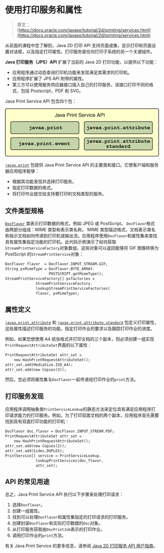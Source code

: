 # 使用打印服务和属性

> 原文： [https://docs.oracle.com/javase/tutorial/2d/printing/services.html](https://docs.oracle.com/javase/tutorial/2d/printing/services.html)

从前面的课程中您了解到，Java 2D 打印 API 支持页面成像，显示打印和页面设置对话框，以及指定打印属性。打印服务是任何打印子系统的另一个关键组件。

**Java 打印服务（JPS）API** 扩展了当前的 Java 2D 打印功能，以提供以下功能：

*   应用程序通过动态查询打印机功能来发现满足其需求的打印机。
*   应用程序扩展了 JPS API 附带的属性。
*   第三方可以使用服务供应器接口插入自己的打印服务，该接口打印不同的格式，包括 Postscript，PDF 和 SVG。

Java Print Service API 包含四个包：

![This figure represents four packages necessary for printing](img/76a762eb0eca1f599ecc7ba5d0d6c628.jpg)

[`javax.print`](https://docs.oracle.com/javase/8/docs/api/javax/print/package-summary.html) 包提供 Java Print Service API 的主要类和接口。它使客户端和服务器应用程序能够：

*   根据其功能发现并选择打印服务。
*   指定打印数据的格式。
*   将打印作业提交给支持要打印的文档类型的服务。

## 文件类型规格

[`DocFlavor`](https://docs.oracle.com/javase/8/docs/api/javax/print/DocFlavor.html) 类表示打印数据的格式，例如 JPEG 或 PostScript。 `DocFlavor`格式由两部分组成：MIME 类型和表示类名称。 MIME 类型描述格式，文档表示类名称指示文档如何传递到打印机或输出流。应用程序使用`DocFlavor`和属性集来查找具有属性集指定功能的打印机。此代码示例演示了如何获取`StreamPrintServiceFactory`对象数组，这些对象可以返回能够将 GIF 图像转换为 PostScript 的`StreamPrintService`对象：

```
DocFlavor flavor  = DocFlavor.INPUT_STREAM.GIF;
String psMimeType = DocFlavor.BYTE_ARRAY.
                    POSTSCRIPT.getMimeType();
StreamPrintServiceFactory[] psfactories =
              StreamPrintServiceFactory.
              lookupStreamPrintServiceFactories(
              flavor, psMimeType);

```

## 属性定义

[`javax.print.attribute`](https://docs.oracle.com/javase/8/docs/api/javax/print/attribute/package-frame.html) 和 [`javax.print.attribute.standard`](https://docs.oracle.com/javase/8/docs/api/javax/print/attribute/standard/package-frame.html) 包定义打印属性，这些属性描述打印服务的功能，指定打印作业的要求以及跟踪打印作业的进度。

例如，如果您想使用 A4 纸张格式并打印文档的三个副本，则必须创建一组实现`PrintRequestAttributeSet`界面的以下属性：

```
PrintRequestAttributeSet attr_set =
    new HashPrintRequestAttributeSet();
attr_set.add(MediaSize.ISO_A4); 
attr_set.add(new Copies(3)); 

```

然后，您必须将属性集与`DocFlavor`一起传递给打印作业的`print`方法。

## 打印服务发现

应用程序调用抽象类`PrintServiceLookup`的静态方法来定位具有满足应用程序打印请求能力的打印服务。例如，为了打印双面文档的两个副本，应用程序首先需要找到具有双面打印功能的打印机：

```
DocFlavor doc_flavor = DocFlavor.INPUT_STREAM.PDF;
PrintRequestAttributeSet attr_set =
    new HashPrintRequestAttributeSet();
attr_set.add(new Copies(2));
attr_set.add(Sides.DUPLEX);
PrintService[] service = PrintServiceLookup.
              lookupPrintServices(doc_flavor,
              attr_set);

```

## API 的常见用途

总之，Java Print Service API 执行以下步骤来处理打印请求：

1.  选择`DocFlavor`。
2.  创建一组属性。
3.  找到可以处理`DocFlavor`和属性集指定的打印请求的打印服务。
4.  创建封装`DocFlavor`和实际打印数据的`Doc`对象。
5.  从打印服务获取由`DocPrintJob`表示的打印作业。
6.  调用打印作业的`print`方法。

有关 Java Print Service 的更多信息，请参阅 [Java 2D 打印服务 API 用户指南](https://docs.oracle.com/javase/8/docs/technotes/guides/jps/spec/JPSTOC.fm.html)。